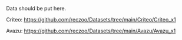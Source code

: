 Data should be put here.

Criteo: https://github.com/reczoo/Datasets/tree/main/Criteo/Criteo_x1

Avazu: https://github.com/reczoo/Datasets/tree/main/Avazu/Avazu_x1

